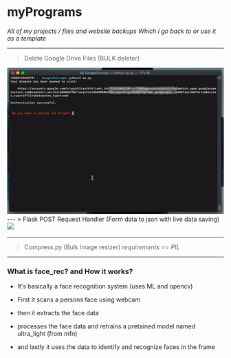 # myPrograms
*All of my projects / files and website backups*
*Which i go back to or use it as a template*

---
> Delete Google Drive Files (BULK deleter)
<img src="https://raw.githubusercontent.com/Aayush9029/myPrograms/master/deleteGif.gif">
---
> Flask POST Request Handler (Form data to json with live data saving)
<img src="https://raw.githubusercontent.com/Aayush9029/myPrograms/master/vimFlask.gif">

---
> Compress.py (Bulk Image resizer) 
>*requirements == PIL*
---


### What is face_rec? and How it works?

- It's basically a face recognition system (uses ML and opencv)

- First it  scans a persons face using webcam

- then it extracts the face data

- processes the face data and retrains a pretained model named ultra_light (from mfn)

- and lastly it uses the data to identify and recognize faces in the frame
